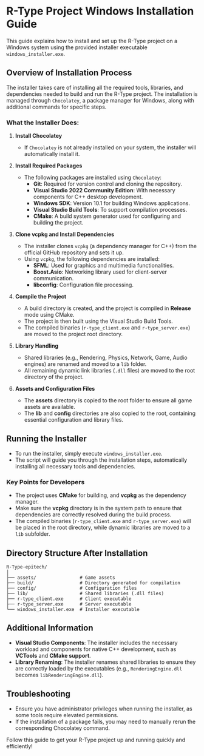 # R-Type Project Windows Installation Guide

This guide explains how to install and set up the R-Type project on a Windows system using the provided installer executable `windows_installer.exe`.

## Overview of Installation Process

The installer takes care of installing all the required tools, libraries, and dependencies needed to build and run the R-Type project. The installation is managed through `Chocolatey`, a package manager for Windows, along with additional commands for specific steps.

### What the Installer Does:

1. **Install Chocolatey**
   - If `Chocolatey` is not already installed on your system, the installer will automatically install it.

2. **Install Required Packages**
   - The following packages are installed using `Chocolatey`:
     - **Git**: Required for version control and cloning the repository.
     - **Visual Studio 2022 Community Edition**: With necessary components for C++ desktop development.
     - **Windows SDK**: Version 10.1 for building Windows applications.
     - **Visual Studio Build Tools**: To support compilation processes.
     - **CMake**: A build system generator used for configuring and building the project.

3. **Clone vcpkg and Install Dependencies**
   - The installer clones `vcpkg` (a dependency manager for C++) from the official GitHub repository and sets it up.
   - Using `vcpkg`, the following dependencies are installed:
     - **SFML**: Used for graphics and multimedia functionalities.
     - **Boost.Asio**: Networking library used for client-server communication.
     - **libconfig**: Configuration file processing.

4. **Compile the Project**
   - A build directory is created, and the project is compiled in **Release** mode using CMake.
   - The project is then built using the Visual Studio Build Tools.
   - The compiled binaries (`r-type_client.exe` and `r-type_server.exe`) are moved to the project root directory.

5. **Library Handling**
   - Shared libraries (e.g., Rendering, Physics, Network, Game, Audio engines) are renamed and moved to a `lib` folder.
   - All remaining dynamic link libraries (`.dll` files) are moved to the root directory of the project.

6. **Assets and Configuration Files**
   - The **assets** directory is copied to the root folder to ensure all game assets are available.
   - The **lib** and **config** directories are also copied to the root, containing essential configuration and library files.

## Running the Installer

- To run the installer, simply execute `windows_installer.exe`.
- The script will guide you through the installation steps, automatically installing all necessary tools and dependencies.

### Key Points for Developers

- The project uses **CMake** for building, and **vcpkg** as the dependency manager.
- Make sure the **vcpkg** directory is in the system path to ensure that dependencies are correctly resolved during the build process.
- The compiled binaries (`r-type_client.exe` and `r-type_server.exe`) will be placed in the root directory, while dynamic libraries are moved to a `lib` subfolder.

## Directory Structure After Installation
```
R-Type-epitech/
│
├── assets/                # Game assets
├── build/                 # Directory generated for compilation
├── config/                # Configuration files
├── lib/                   # Shared libraries (.dll files)
├── r-type_client.exe      # Client executable
├── r-type_server.exe      # Server executable
└── windows_installer.exe  # Installer executable
```

## Additional Information

- **Visual Studio Components**: The installer includes the necessary workload and components for native C++ development, such as **VCTools** and **CMake support**.
- **Library Renaming**: The installer renames shared libraries to ensure they are correctly loaded by the executables (e.g., `RenderingEngine.dll` becomes `libRenderingEngine.dll`).

## Troubleshooting

- Ensure you have administrator privileges when running the installer, as some tools require elevated permissions.
- If the installation of a package fails, you may need to manually rerun the corresponding Chocolatey command.

Follow this guide to get your R-Type project up and running quickly and efficiently!

